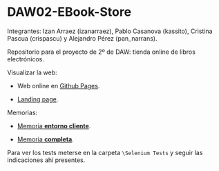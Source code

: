 # DAW02-EBook-Store

Integrantes: Izan Arraez (izanarraez), Pablo Casanova (kassito), Cristina Pascua (crispascu) y Alejandro Pérez (pan_narrans).

Repositorio para el proyecto de 2º de DAW: tienda online de libros electrónicos.

Visualizar la web:

- Web online en [Github Pages](https://pan-narrans.github.io/DAW02-EBook-Store/).

- [Landing page](https://pan-narrans.github.io/DAW02-EBook-Store/landing.html).

Memorias:

- [Memoria **entorno cliente**](./Memoria/).

- [Memoria **completa**](https://docs.google.com/document/d/e/2PACX-1vTGSgblkrsXgstm5RCAh1Q8NlFGnaSQO66ZzPrZYR3UTA2UEkPN7rt74pG-_urbMujooBUncVlxrYMs/pub).

Para ver los tests meterse en la carpeta `\Selenium Tests` y seguir las indicaciones ahí presentes.
